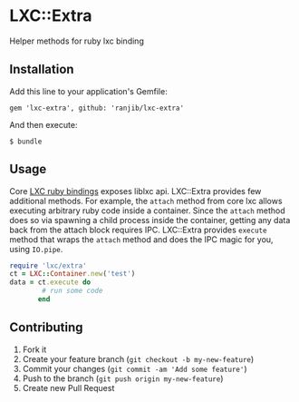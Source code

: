 # LXC::Extra
Helper methods for ruby lxc binding

## Installation

Add this line to your application's Gemfile:

    gem 'lxc-extra', github: 'ranjib/lxc-extra'

And then execute:

    $ bundle

## Usage
Core [LXC ruby bindings]() exposes liblxc api. LXC::Extra provides few additional methods. For example, the `attach` method
from core lxc allows executing arbitrary ruby code inside a container. Since the `attach` method does so via spawning a child process
inside the container, getting any data back from the attach block requires IPC. LXC::Extra provides `execute` method that wraps the `attach` method
and does the IPC magic for you, using `IO.pipe`.

```ruby
require 'lxc/extra'
ct = LXC::Container.new('test')
data = ct.execute do
        # run some code 
       end
```


## Contributing

1. Fork it
2. Create your feature branch (`git checkout -b my-new-feature`)
3. Commit your changes (`git commit -am 'Add some feature'`)
4. Push to the branch (`git push origin my-new-feature`)
5. Create new Pull Request
